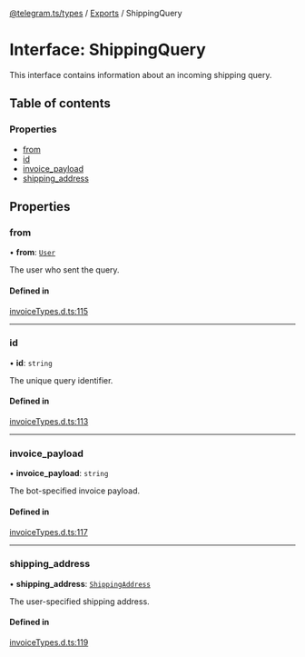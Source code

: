 [@telegram.ts/types](../README.md) / [Exports](../modules.md) / ShippingQuery

# Interface: ShippingQuery

This interface contains information about an incoming shipping query.

## Table of contents

### Properties

- [from](ShippingQuery.md#from)
- [id](ShippingQuery.md#id)
- [invoice\_payload](ShippingQuery.md#invoice_payload)
- [shipping\_address](ShippingQuery.md#shipping_address)

## Properties

### from

• **from**: [`User`](User.md)

The user who sent the query.

#### Defined in

[invoiceTypes.d.ts:115](https://github.com/telegramsjs/types/blob/d08200f/src/invoiceTypes.d.ts#L115)

___

### id

• **id**: `string`

The unique query identifier.

#### Defined in

[invoiceTypes.d.ts:113](https://github.com/telegramsjs/types/blob/d08200f/src/invoiceTypes.d.ts#L113)

___

### invoice\_payload

• **invoice\_payload**: `string`

The bot-specified invoice payload.

#### Defined in

[invoiceTypes.d.ts:117](https://github.com/telegramsjs/types/blob/d08200f/src/invoiceTypes.d.ts#L117)

___

### shipping\_address

• **shipping\_address**: [`ShippingAddress`](ShippingAddress.md)

The user-specified shipping address.

#### Defined in

[invoiceTypes.d.ts:119](https://github.com/telegramsjs/types/blob/d08200f/src/invoiceTypes.d.ts#L119)
